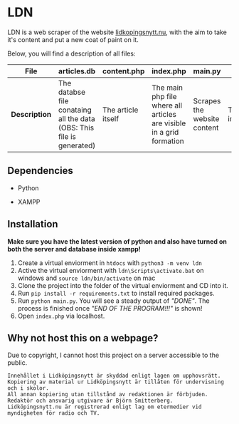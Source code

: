 
# LDN
LDN is a web scraper of the website [lidkopingsnytt.nu](https://www.lidkopingsnytt.nu/), with the aim to take it's content and put a new coat of paint on it.

Below, you will find a description of all files:
  
| **File** | articles.db | content.php | index.php | main.py | sqllite.py | mansonry.js |
|---|---|---|---|---|---|---|
| **Description** | The databse file conataing all the data (OBS: This file is generated)| The article itself | The main php file where all articles are visible in a grid formation | Scrapes the website content | The database implementation | Used by index.php to make the grid formation |


### 


  

## Dependencies

* Python

* XAMPP

  

## Installation
**Make sure you have the latest version of python and also have turned on both the server and database inside xampp!**

1. Create a virtual enviorment in `htdocs` with `python3 -m venv ldn`
2. Active the virtual enviorment with `ldn\Scripts\activate.bat` on windows and `source ldn/bin/activate` on mac
3. Clone the project into the folder of the virtual enviorment and CD into it.
4. Run `pip install -r requirements.txt` to install required packages. 
5. Run `python main.py`. You will see a steady output of *"DONE"*. The process is finished once *"END OF THE PROGRAM!!!"* is shown!
6. Open `index.php` via localhost.

## Why not host this on a webpage?
Due to copyright, I cannot host this project on a server accessible to the public.

```
Innehållet i Lidköpingsnytt är skyddad enligt lagen om upphovsrätt.
Kopiering av material ur Lidköpingsnytt är tillåten för undervisning och i skolor.
All annan kopiering utan tillstånd av redaktionen är förbjuden.
Redaktör och ansvarig utgivare är Björn Smitterberg.
Lidköpingsnytt.nu är registrerad enligt lag om etermedier vid myndigheten för radio och TV.
```


